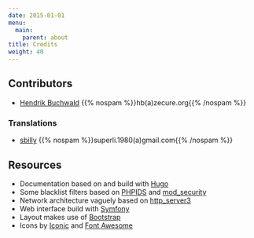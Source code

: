```yaml
---
date: 2015-01-01
menu:
  main:
    parent: about
title: Credits
weight: 40
---
```


## Contributors

 * [Hendrik Buchwald](https://github.com/zit-hb) {{% nospam %}}hb(a)zecure.org{{% /nospam %}}

### Translations

 * [sbilly](https://github.com/sbilly) {{% nospam %}}superli.1980(a)gmail.com{{% /nospam %}}

## Resources

 * Documentation based on and build with [Hugo](http://gohugo.io/)
 * Some blacklist filters based on [PHPIDS](http://phpids.org/) and [mod_security](https://github.com/SpiderLabs/owasp-modsecurity-crs)
 * Network architecture vaguely based on [http_server3](http://www.boost.org/doc/libs/1_53_0/doc/html/boost_asio/example/http/server3/)
 * Web interface build with [Symfony](http://symfony.com/)
 * Layout makes use of [Bootstrap](http://getbootstrap.com/)
 * Icons by [Iconic](http://useiconic.com/) and [Font Awesome](https://fortawesome.github.io/Font-Awesome/)
